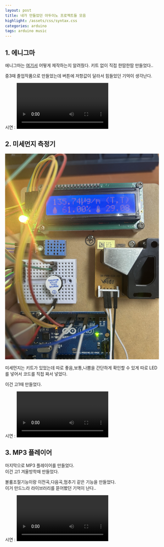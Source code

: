 ```yaml
---
layout: post
title: 내가 만들었던 아두이노 프로젝트들 모음
highlight: /assets/css/syntax.css
categories: arduino
tags: arduino music
---
```

## 1. 에니그마

에니그마는 [여기서](https://www.instructables.com/Arduino-Enigma-Machine/) 어떻게 제작하는지 알려줬다.
키트 없이 직접 한땀한땀 만들었다..

중3때 졸업작품으로 만들었는데 버튼에 저항값이 달라서 힘들었던 기억이 생각난다.

시연 : 
![video](/assets/images/My_Arduino_Project/IMG_0192.mov)

## 2. 미세먼지 측정기

![image](/assets/images/My_Arduino_Project/IMG_0188.jpeg)

미세먼지는 키트가 있었는데 따로 좋음,보통,나쁨을 간단하게 확인할 수 있게 따로 LED를 넣어서 코드를 직접 짜서 넣었다.  

이건 고1때 만들었다.

시연 : 
![video](/assets/images/My_Arduino_Project/IMG_0190.mov)

## 3. MP3 플레이어

마지막으로 MP3 플레이어를 만들었다.  
이건 고1 겨울방학때 만들었다.  

볼륨조절기능이랑 이전곡,다음곡,멈추기 같은 기능을 만들었다.  
이거 만드느라 라이브러리를 뜯어봤던 기억이 난다..  

시연 :
![video](/assets/images/My_Arduino_Project/IMG_0193.mov)